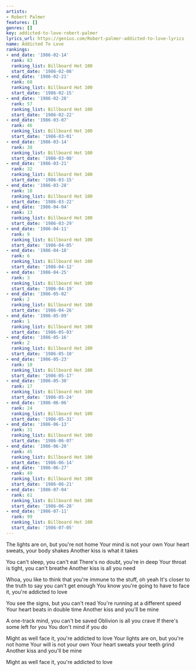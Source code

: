 ```yaml
---
artists:
- Robert Palmer
features: []
genres: []
key: addicted-to-love-robert-palmer
lyrics_url: https://genius.com/Robert-palmer-addicted-to-love-lyrics
name: Addicted To Love
rankings:
- end_date: '1986-02-14'
  rank: 83
  ranking_list: Billboard Hot 100
  start_date: '1986-02-08'
- end_date: '1986-02-21'
  rank: 68
  ranking_list: Billboard Hot 100
  start_date: '1986-02-15'
- end_date: '1986-02-28'
  rank: 57
  ranking_list: Billboard Hot 100
  start_date: '1986-02-22'
- end_date: '1986-03-07'
  rank: 46
  ranking_list: Billboard Hot 100
  start_date: '1986-03-01'
- end_date: '1986-03-14'
  rank: 38
  ranking_list: Billboard Hot 100
  start_date: '1986-03-08'
- end_date: '1986-03-21'
  rank: 32
  ranking_list: Billboard Hot 100
  start_date: '1986-03-15'
- end_date: '1986-03-28'
  rank: 18
  ranking_list: Billboard Hot 100
  start_date: '1986-03-22'
- end_date: '1986-04-04'
  rank: 13
  ranking_list: Billboard Hot 100
  start_date: '1986-03-29'
- end_date: '1986-04-11'
  rank: 9
  ranking_list: Billboard Hot 100
  start_date: '1986-04-05'
- end_date: '1986-04-18'
  rank: 6
  ranking_list: Billboard Hot 100
  start_date: '1986-04-12'
- end_date: '1986-04-25'
  rank: 3
  ranking_list: Billboard Hot 100
  start_date: '1986-04-19'
- end_date: '1986-05-02'
  rank: 2
  ranking_list: Billboard Hot 100
  start_date: '1986-04-26'
- end_date: '1986-05-09'
  rank: 1
  ranking_list: Billboard Hot 100
  start_date: '1986-05-03'
- end_date: '1986-05-16'
  rank: 2
  ranking_list: Billboard Hot 100
  start_date: '1986-05-10'
- end_date: '1986-05-23'
  rank: 10
  ranking_list: Billboard Hot 100
  start_date: '1986-05-17'
- end_date: '1986-05-30'
  rank: 17
  ranking_list: Billboard Hot 100
  start_date: '1986-05-24'
- end_date: '1986-06-06'
  rank: 24
  ranking_list: Billboard Hot 100
  start_date: '1986-05-31'
- end_date: '1986-06-13'
  rank: 31
  ranking_list: Billboard Hot 100
  start_date: '1986-06-07'
- end_date: '1986-06-20'
  rank: 45
  ranking_list: Billboard Hot 100
  start_date: '1986-06-14'
- end_date: '1986-06-27'
  rank: 49
  ranking_list: Billboard Hot 100
  start_date: '1986-06-21'
- end_date: '1986-07-04'
  rank: 61
  ranking_list: Billboard Hot 100
  start_date: '1986-06-28'
- end_date: '1986-07-11'
  rank: 99
  ranking_list: Billboard Hot 100
  start_date: '1986-07-05'
---
```

The lights are on, but you're not home
Your mind is not your own
Your heart sweats, your body shakes
Another kiss is what it takes

You can't sleep, you can't eat
There's no doubt, you're in deep
Your throat is tight, you can't breathe
Another kiss is all you need


Whoa, you like to think that you're immune to the stuff, oh yeah
It's closer to the truth to say you can't get enough
You know you're going to have to face it, you're addicted to love


You see the signs, but you can't read
You're running at a different speed
Your heart beats in double time
Another kiss and you'll be mine

A one-track mind, you can't be saved
Oblivion is all you crave
If there's some left for you
You don't mind if you do

Might as well face it, you're addicted to love
Your lights are on, but you're not home
Your will is not your own
Your heart sweats your teeth grind
Another kiss and you'll be mine

Might as well face it, you're addicted to love
